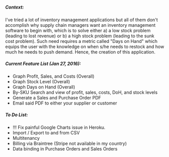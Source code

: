 ##### Context:

I've tried a lot of inventory management applications but all of them don't accomplish why supply chain managers want an inventory management software to begin with, which is to solve either a) a low stock problem (leading to lost revenue) or b) a high stock problem (leading to the sunk cost problem). Such need requires a metric called "Days on Hand" which equips the user with the knowledge on when s/he needs to restock and how much he needs to push demand. Hence, the creation of this application.


##### Current Feature List (Jan 27, 2016):

 * Graph Profit, Sales, and Costs (Overall)
 * Graph Stock Level (Overall) 
 * Graph Days on Hand (Overall) 
 * By-SKU Search and view of profit, sales, costs, DoH, and stock levels
 * Generate a Sales and Purchase Order PDF 
 * Email said PDF to either your supplier or customer

##### To Do List:

 * !!! Fix painful Google Charts issue in Heroku.
 * Import / Export to and from CSV
 * Multitenancy 
 * Billing via Braintree (Stripe not available in my country)
 * Data binding in Purchase Orders and Sales Orders